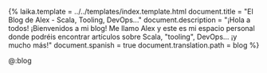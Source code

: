 {%
	laika.template = ../../templates/index.template.html
	document.title = "El Blog de Alex - Scala, Tooling, DevOps..."
    document.description = "¡Hola a todos! ¡Bienvenidos a mi blog! Me llamo Alex y este es mi espacio personal donde podréis encontrar artículos sobre Scala, "tooling", DevOps... ¡y mucho más!"
	document.spanish = true
    document.translation.path = blog
%}

@:blog